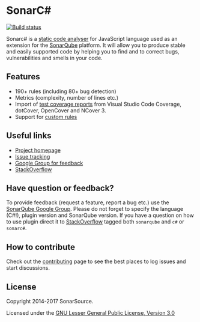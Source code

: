 # SonarC#

[![Build status](https://ci.appveyor.com/api/projects/status/jkq9jl39q569y4jh/branch/master?svg=true)](https://ci.appveyor.com/project/SonarSource/sonar-csharp/branch/master)

Sonarc# is a [static code analyser](https://en.wikipedia.org/wiki/Static_program_analysis) for JavaScript language used as an extension for the [SonarQube](http://www.sonarqube.org/) platform. It will allow you to produce stable and easily supported code by helping you to find and to correct bugs, vulnerabilities and smells in your code.

## Features
* 190+ rules (including 80+ bug detection)
* Metrics (complexity, number of lines etc.)
* Import of [test coverage reports](https://docs.sonarqube.org/x/CoBh) from Visual Studio Code Coverage, dotCover, OpenCover and NCover 3.
* Support for [custom rules](https://github.com/SonarSource-VisualStudio/sonarqube-roslyn-sdk)

## Useful links
* [Project homepage](https://redirect.sonarsource.com/plugins/csharp.html)
* [Issue tracking](http://jira.sonarsource.com/browse/SONARCS)
* [Google Group for feedback](https://groups.google.com/forum/#!forum/sonarqube)
* [StackOverflow](https://stackoverflow.com/questions/tagged/sonarc%23)

## Have question or feedback?
To provide feedback (request a feature, report a bug etc.) use the [SonarQube Google Group](https://groups.google.com/forum/#!forum/sonarqube). Please do not forget to specify the language (C#!), plugin version and SonarQube version.
If you have a question on how to use plugin direct it to [StackOverflow](http://stackoverflow.com/questions/tagged/sonarqube+c%23+or+sonarc%23) tagged both `sonarqube` and `c#` or `sonarc#`.

## How to contribute
Check out the [contributing](CONTRIBUTING.md) page to see the best places to log issues and start discussions.

## License
Copyright 2014-2017 SonarSource.

Licensed under the [GNU Lesser General Public License, Version 3.0](http://www.gnu.org/licenses/lgpl.txt)